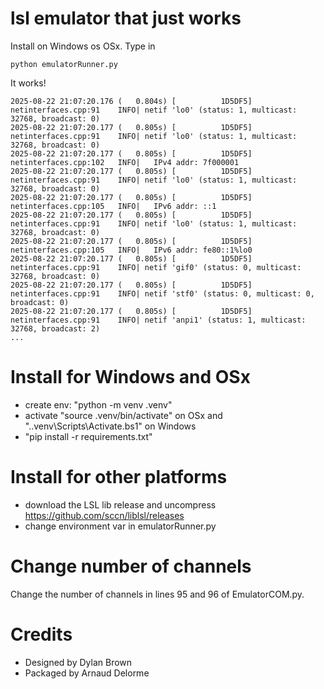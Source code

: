 # lsl emulator that just works

Install on Windows os OSx.
Type in

```
python emulatorRunner.py
```

It works!

```
2025-08-22 21:07:20.176 (   0.804s) [          1D5DF5]      netinterfaces.cpp:91    INFO| netif 'lo0' (status: 1, multicast: 32768, broadcast: 0)
2025-08-22 21:07:20.177 (   0.805s) [          1D5DF5]      netinterfaces.cpp:91    INFO| netif 'lo0' (status: 1, multicast: 32768, broadcast: 0)
2025-08-22 21:07:20.177 (   0.805s) [          1D5DF5]      netinterfaces.cpp:102   INFO| 	IPv4 addr: 7f000001
2025-08-22 21:07:20.177 (   0.805s) [          1D5DF5]      netinterfaces.cpp:91    INFO| netif 'lo0' (status: 1, multicast: 32768, broadcast: 0)
2025-08-22 21:07:20.177 (   0.805s) [          1D5DF5]      netinterfaces.cpp:105   INFO| 	IPv6 addr: ::1
2025-08-22 21:07:20.177 (   0.805s) [          1D5DF5]      netinterfaces.cpp:91    INFO| netif 'lo0' (status: 1, multicast: 32768, broadcast: 0)
2025-08-22 21:07:20.177 (   0.805s) [          1D5DF5]      netinterfaces.cpp:105   INFO| 	IPv6 addr: fe80::1%lo0
2025-08-22 21:07:20.177 (   0.805s) [          1D5DF5]      netinterfaces.cpp:91    INFO| netif 'gif0' (status: 0, multicast: 32768, broadcast: 0)
2025-08-22 21:07:20.177 (   0.805s) [          1D5DF5]      netinterfaces.cpp:91    INFO| netif 'stf0' (status: 0, multicast: 0, broadcast: 0)
2025-08-22 21:07:20.177 (   0.805s) [          1D5DF5]      netinterfaces.cpp:91    INFO| netif 'anpi1' (status: 1, multicast: 32768, broadcast: 2)
...
```

# Install for Windows and OSx
- create env: "python -m venv .venv"
- activate "source .venv/bin/activate" on OSx and ".\.venv\Scripts\Activate.bs1" on Windows
- "pip install -r requirements.txt"

# Install for other platforms
- download the LSL lib release and uncompress https://github.com/sccn/liblsl/releases
- change environment var in emulatorRunner.py

# Change number of channels

Change the number of channels in lines 95 and 96 of EmulatorCOM.py.

# Credits
- Designed by Dylan Brown
- Packaged by Arnaud Delorme
